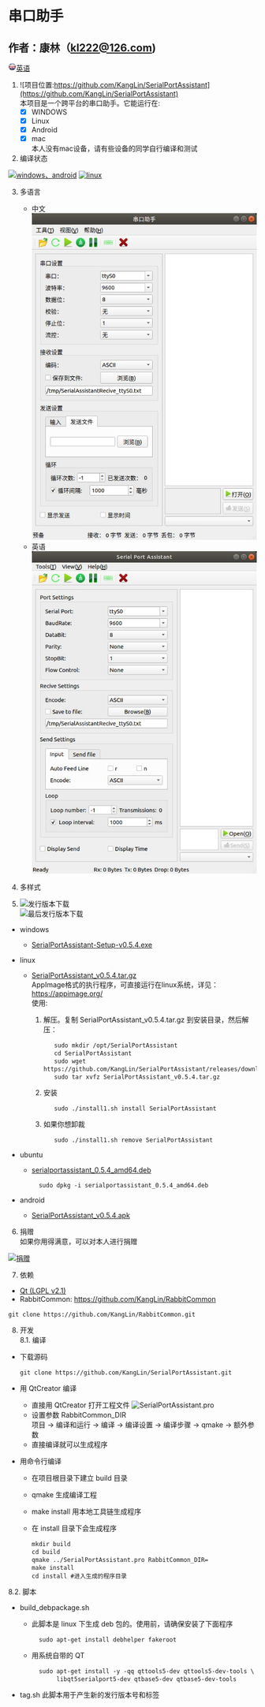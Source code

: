 串口助手
=======

作者：康林（kl222@126.com)
--------

[<img src="Resource/png/English.png" alt="English" title="English" width="16" height="16" />英语](README.md)

1. ![项目位置:https://github.com/KangLin/SerialPortAssistant](https://github.com/KangLin/SerialPortAssistant)  
本项目是一个跨平台的串口助手。它能运行在:
    - [x] WINDOWS
    - [x] Linux
    - [x] Android
    - [x] mac  
        本人没有mac设备，请有些设备的同学自行编译和测试

2. 编译状态

[![windows、android](https://ci.appveyor.com/api/projects/status/y77e828ysqc79r9o?svg=true)](https://ci.appveyor.com/project/KangLin/serialportassistant)
[![linux](https://travis-ci.org/KangLin/SerialPortAssistant.svg?branch=master)](https://travis-ci.org/KangLin/SerialPortAssistant)

3. 多语言
    * 中文  
    ![中文](Docs/ui-zh.jpg)
    * 英语  
    ![中文](Docs/ui-en.jpg)

4. 多样式

5. ![发行版本下载](https://github.com/KangLin/SerialPortAssistant/releases)  
![最后发行版本下载](https://github.com/KangLin/SerialPortAssistant/releases/latest)

- windows
    + [SerialPortAssistant-Setup-v0.5.4.exe](https://github.com/KangLin/SerialPortAssistant/releases/download/v0.5.4/SerialPortAssistant-Setup-v0.5.4.exe)

- linux
    + [SerialPortAssistant_v0.5.4.tar.gz](https://github.com/KangLin/SerialPortAssistant/releases/download/v0.5.4/SerialPortAssistant_v0.5.4.tar.gz)  
        AppImage格式的执行程序，可直接运行在linux系统，详见：https://appimage.org/  
        使用:    
        1. 解压。复制 SerialPortAssistant_v0.5.4.tar.gz 到安装目录，然后解压：
    
                  sudo mkdir /opt/SerialPortAssistant
                  cd SerialPortAssistant
                  sudo wget https://github.com/KangLin/SerialPortAssistant/releases/download/v0.5.4/SerialPortAssistant_v0.5.4.tar.gz
                  sudo tar xvfz SerialPortAssistant_v0.5.4.tar.gz
    
        2. 安装
    
                  sudo ./install1.sh install SerialPortAssistant
    
        3. 如果你想卸裁
    
                  sudo ./install1.sh remove SerialPortAssistant

- ubuntu
    + [serialportassistant_0.5.4_amd64.deb](https://github.com/KangLin/SerialPortAssistant/releases/download/v0.5.4/serialportassistant_0.5.4_amd64.deb)

            sudo dpkg -i serialportassistant_0.5.4_amd64.deb

- android
    + [SerialPortAssistant_v0.5.4.apk](https://github.com/KangLin/SerialPortAssistant/releases/download/v0.5.4/SerialPortAssistant_v0.5.4.apk)

6. 捐赠  
如果你用得满意，可以对本人进行捐赠  

[![捐赠](https://gitee.com/kl222/RabbitCommon/raw/master/Src/Resource/image/Contribute.png "捐赠")](https://github.com/KangLin/RabbitCommon/raw/master/Src/Resource/image/Contribute.png "捐赠")

7. 依赖
  - [Qt (LGPL v2.1)](http://qt.io/)
  - RabbitCommon: https://github.com/KangLin/RabbitCommon
  
  ```
  git clone https://github.com/KangLin/RabbitCommon.git
  ```

8. 开发  
8.1. 编译  
  - 下载源码

        git clone https://github.com/KangLin/SerialPortAssistant.git

  - 用 QtCreator 编译
    * 直接用 QtCreator 打开工程文件 ![SerialPortAssistant.pro](SerialPortAssistant.pro) 
    * 设置参数 RabbitCommon_DIR  
      项目 -> 编译和运行 -> 编译 -> 编译设置 -> 编译步骤 -> qmake -> 额外参数
    * 直接编译就可以生成程序
  - 用命令行编译
    * 在项目根目录下建立 build 目录
    * qmake 生成编译工程
    * make install 用本地工具链生成程序
    * 在 install 目录下会生成程序

          mkdir build
          cd build
          qmake ../SerialPortAssistant.pro RabbitCommon_DIR=
          make install
          cd install #进入生成的程序目录

8.2. 脚本  
  - build_debpackage.sh
    + 此脚本是 linux 下生成 deb 包的。使用前，请确保安装了下面程序

            sudo apt-get install debhelper fakeroot

    + 用系统自带的 QT

            sudo apt-get install -y -qq qttools5-dev qttools5-dev-tools \
                 libqt5serialport5-dev qtbase5-dev qtbase5-dev-tools

  - tag.sh
    此脚本用于产生新的发行版本号和标签
